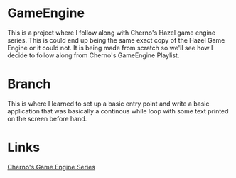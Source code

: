 # GameEngine
This is a project where I follow along with Cherno's Hazel game engine series. This is could end up being the same exact copy of the Hazel Game Engine or it could not. It is being made from scratch so we'll see how I decide to follow along from Cherno's GameEngine Playlist.

# Branch
This is where I learned to set up a basic entry point and write a basic application that was basically a continous while loop with some text printed on the screen before hand.

# Links
[Cherno's Game Engine Series](https://www.youtube.com/playlist?list=PLlrATfBNZ98dC-V-N3m0Go4deliWHPFwT)
